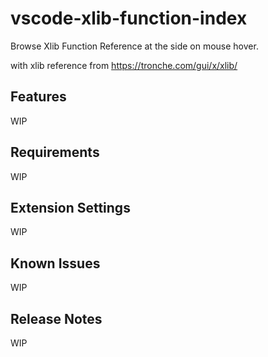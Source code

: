 # vscode-xlib-function-index

Browse Xlib Function Reference at the side on mouse hover.

with xlib reference from <https://tronche.com/gui/x/xlib/>

## Features

WIP

## Requirements

WIP

## Extension Settings

WIP

## Known Issues

WIP

## Release Notes

WIP
